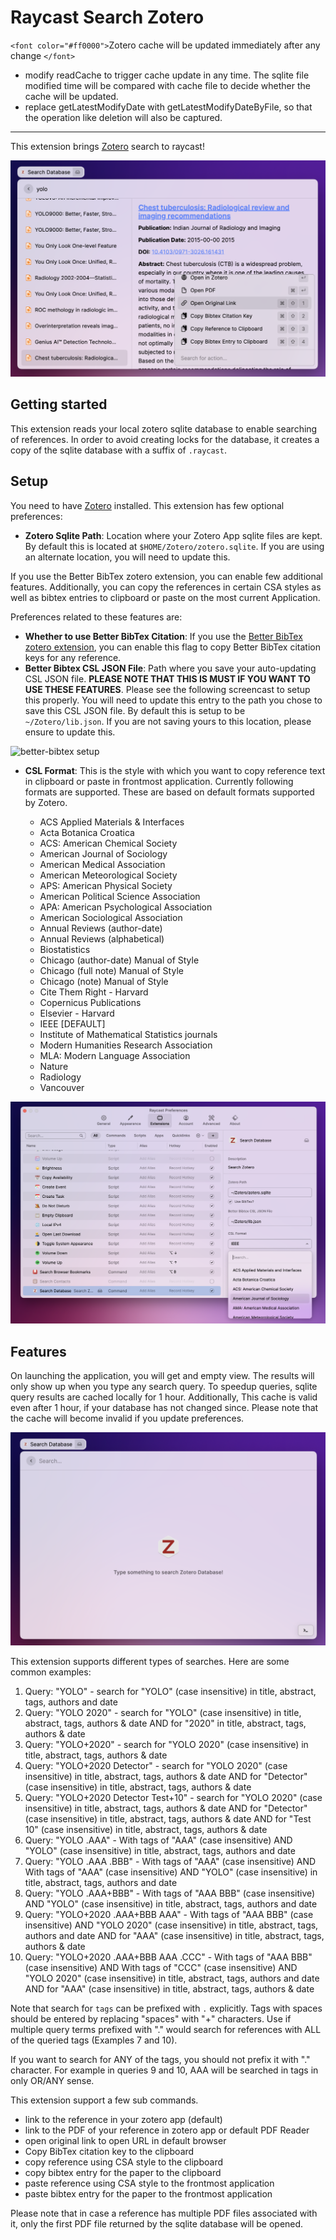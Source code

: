 # Raycast Search Zotero

`<font color="#ff0000">`Zotero cache will be updated immediately after any change `</font>`

* modify readCache to trigger cache update in any time. The sqlite file modified time will be compared with cache file to decide whether the cache will be updated.
* replace getLatestModifyDate with getLatestModifyDateByFile, so that the operation like deletion will also be captured.

---

This extension brings [Zotero](https://www.zotero.org/) search to raycast!

![A screenshot of searching via raycast](./media/menu.png)

## Getting started

This extension reads your local zotero sqlite database to enable searching of references.
In order to avoid creating locks for the database, it creates a copy of the sqlite database with
a suffix of `.raycast`.

## Setup

You need to have [Zotero](https://www.zotero.org/) installed. This extension has few optional
preferences:

- **Zotero Sqlite Path**: Location where your Zotero App sqlite files are kept. By default this is located at
  `$HOME/Zotero/zotero.sqlite`. If you are using an alternate location, you will need to update this.

If you use the Better BibTex zotero extension, you can enable few additional features. Additionally,
you can copy the references in certain CSA styles as well as bibtex entries to clipboard or paste
on the most current Application.

Preferences related to these features are:

- **Whether to use Better BibTex Citation**: If you use the [Better BibTex zotero extension](https://retorque.re/zotero-better-bibtex/), you can enable this flag to copy Better BibTex citation keys for any reference.
- **Better Bibtex CSL JSON File**: Path where you save your auto-updating CSL JSON file. **PLEASE
  NOTE THAT THIS IS MUST IF YOU WANT TO USE THESE FEATURES**. Please see the following screencast
  to setup this properly. You will need to update this entry to the path you chose to save this CSL
  JSON file. By default this is setup to be
  `~/Zotero/lib.json`. If you are not saving yours to this location, please ensure to update this.

![better-bibtex setup](media/setup.gif)

- **CSL Format**: This is the style with which you want to copy reference text in clipboard or
  paste in frontmost application. Currently following formats are supported. These are based on
  default formats supported by Zotero.

  - ACS Applied Materials & Interfaces
  - Acta Botanica Croatica
  - ACS: American Chemical Society
  - American Journal of Sociology
  - American Medical Association
  - American Meteorological Society
  - APS: American Physical Society
  - American Political Science Association
  - APA: American Psychological Association
  - American Sociological Association
  - Annual Reviews (author-date)
  - Annual Reviews (alphabetical)
  - Biostatistics
  - Chicago (author-date) Manual of Style
  - Chicago (full note) Manual of Style
  - Chicago (note) Manual of Style
  - Cite Them Right - Harvard
  - Copernicus Publications
  - Elsevier - Harvard
  - IEEE [DEFAULT]
  - Institute of Mathematical Statistics journals
  - Modern Humanities Research Association
  - MLA: Modern Language Association
  - Nature
  - Radiology
  - Vancouver

![A screenshot of searching Zotero via Raycast](./media/preferences.png)

## Features

On launching the application, you will get and empty view. The results will only show up when you
type any search query. To speedup queries, sqlite query results are cached locally for 1 hour.
Additionally, This cache is valid even after 1 hour, if your database has not changed since. Please
note that the cache will become invalid if you update preferences.

![Empty View](media/empty_view.png)

This extension supports different types of searches. Here are some common examples:

1. Query: "YOLO"  - search for "YOLO" (case insensitive) in title, abstract, tags, authors and date
2. Query: "YOLO 2020" - search for "YOLO" (case insensitive) in title, abstract, tags, authors &
   date AND for "2020" in title, abstract, tags, authors & date
3. Query: "YOLO+2020" - search for "YOLO 2020" (case insensitive) in title, abstract, tags, authors &
   date
4. Query: "YOLO+2020 Detector" - search for "YOLO 2020" (case insensitive) in title, abstract,
   tags, authors & date AND for "Detector" (case insensitive) in title, abstract, tags, authors
   & date
5. Query: "YOLO+2020 Detector Test+10" - search for "YOLO 2020" (case insensitive) in title, abstract,
   tags, authors & date AND for "Detector" (case insensitive) in title, abstract, tags, authors
   & date AND for "Test 10" (case insensitive) in title, abstract, tags, authors & date
6. Query: "YOLO .AAA" - With tags of "AAA" (case insensitive) AND "YOLO" (case insensitive) in
   title, abstract, tags, authors and date
7. Query: "YOLO .AAA .BBB" - With tags of "AAA" (case insensitive) AND With tags of "AAA"
   (case insensitive)  AND "YOLO" (case insensitive) in title, abstract, tags, authors and date
8. Query: "YOLO .AAA+BBB" - With tags of "AAA BBB" (case insensitive) AND "YOLO" (case insensitive)
   in title, abstract, tags, authors and date
9. Query: "YOLO+2020 .AAA+BBB AAA" - With tags of "AAA BBB" (case insensitive) AND "YOLO 2020"
   (case insensitive) in title, abstract, tags, authors and date AND for "AAA" (case
   insensitive) in title, abstract, tags, authors & date
10. Query: "YOLO+2020 .AAA+BBB AAA .CCC" - With tags of "AAA BBB" (case insensitive) AND With tags
    of "CCC"     (case insensitive) AND "YOLO 2020"
    (case insensitive) in title, abstract, tags, authors and date AND for "AAA" (case
    insensitive) in title, abstract, tags, authors & date

Note that search for `tags` can be prefixed with `.` explicitly. Tags with spaces should be entered
by replacing "spaces" with "+" characters. Use if multiple query terms prefixed with "." would
search for references with ALL of the queried tags (Examples 7 and 10).

If you want to search for ANY of the tags, you should not prefix it with "." character. For example
in queries 9 and 10, AAA will be searched in tags in only OR/ANY sense.

This extension support a few sub commands.

- link to the reference in your zotero app (default)
- link to the PDF of your reference in zotero app or default PDF Reader
- open original link to open URL in default browser
- Copy BibTex citation key to the clipboard
- copy reference using CSA style to the clipboard
- copy bibtex entry for the paper to the clipboard
- paste reference using CSA style to the frontmost application
- paste bibtex entry for the paper to the frontmost application

Please note that in case a reference has multiple PDF files associated with it, only the first PDF
file returned by the sqlite database will be opened.
